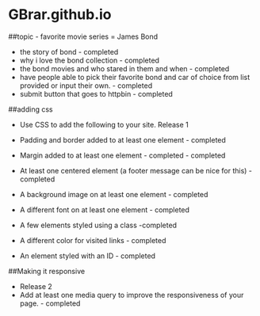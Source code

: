 # GBrar.github.io

##topic - favorite movie series = James Bond
* the story of bond - completed
* why i love the bond collection - completed
* the bond movies and who stared in them and when - completed
* have people able to pick their favorite bond and car of choice from list provided or input their own. - completed
* submit button that goes to httpbin - completed

##adding css
* Use CSS to add the following to your site. Release 1

* Padding and border added to at least one element - completed
* Margin added to at least one element - completed - completed
* At least one centered element (a footer message can be nice for this) - completed
* A background image on at least one element - completed
* A different font on at least one element - completed
* A few elements styled using a class -completed
* A different color for visited links - completed
* An element styled with an ID - completed

##Making it responsive 
* Release 2
* Add at least one media query to improve the responsiveness of your page. - completed
